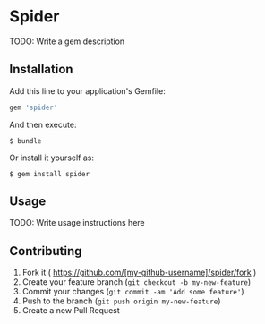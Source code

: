 # Spider

TODO: Write a gem description

## Installation

Add this line to your application's Gemfile:

```ruby
gem 'spider'
```

And then execute:

    $ bundle

Or install it yourself as:

    $ gem install spider

## Usage

TODO: Write usage instructions here

## Contributing

1. Fork it ( https://github.com/[my-github-username]/spider/fork )
2. Create your feature branch (`git checkout -b my-new-feature`)
3. Commit your changes (`git commit -am 'Add some feature'`)
4. Push to the branch (`git push origin my-new-feature`)
5. Create a new Pull Request
